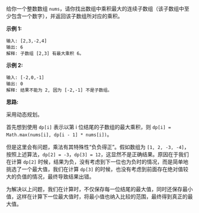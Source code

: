 给你一个整数数组 `nums`，请你找出数组中乘积最大的连续子数组（该子数组中至少包含一个数字），并返回该子数组所对应的乘积。

**示例 1:**

```
输入: [2,3,-2,4]
输出: 6
解释: 子数组 [2,3] 有最大乘积 6。
```

**示例 2:**

```
输入: [-2,0,-1]
输出: 0
解释: 结果不能为 2, 因为 [-2,-1] 不是子数组。
```

**思路:**

采用动态规划。

首先想到使用 `dp[i]` 表示以第 i 位结尾的子数组的最大乘积，则 `dp[i] = Math.max(nums[i], dp[i - 1] * nums[i])`。

但是这里会有问题，乘法有其特殊性“负负得正”。假如数组为 `[1, 2, -3, -4]`，按照上述算法，`dp[2] = -3`，`dp[3] = 12`，这显然不是正确结果。原因在于我们在计算 `dp[2]` 时候，结果为负，没有考虑到下一位也为负时的情况，而是简单地挑选了一个最大值，我们在计算 `dp[3]` 的时候，也没有考虑到前面存在绝对值较大的负值的情况，最终导致结果出错。

为解决以上问题，我们在计算时，不仅保存每一位结尾的最大值，同时还保存最小值，这样在计算下一位最大值时，将最小值也纳入比较的范围，最终得到真正的最大值。
